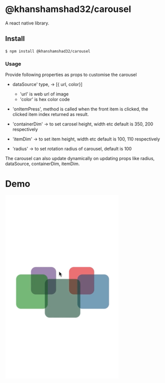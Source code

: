 # @khanshamshad32/carousel

A react native library.


## Install

`$ npm install @khanshamshad32/carousel`


### Usage

Provide following properties as props to customise the carousel

  - dataSource' type, -> [{ url, color}] 
      
    - 'url' is web url of image
    - 'color' is hex color code

  - 'onItemPress', method is called when the front item is clicked,
     the clicked item index returned as result.

  - 'containerDim' -> to set carosel height, width etc default is 350, 200 respectively

  - 'itemDim' -> to set item height, width etc default is 100, 110 respectively

  - 'radius' -> to set rotation radius of carousel, default is 100

The carousel can also update dynamically on updating props like radius, dataSource, containerDim, itemDim.

#
#
# Demo

![](Carousel.gif)
